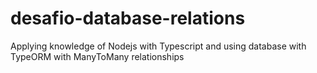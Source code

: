 # desafio-database-relations
 Applying knowledge of Nodejs with Typescript and using database with TypeORM with ManyToMany relationships
